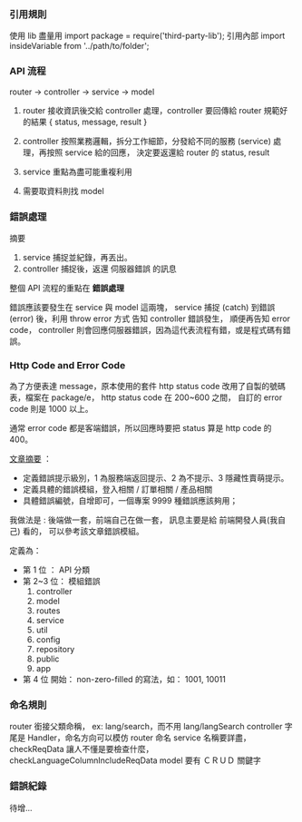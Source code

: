<!--
    TODO
    3. 權限 使用 TDD or BDD 方式
    4. ts 編譯問題
    5. CI/CD
    6. WebSocket
    7. 限制 IP
-->

### 引用規則
使用 lib 盡量用 import package = require('third-party-lib');
引用內部 import insideVariable from '../path/to/folder';

### API 流程

router -> controller -> service -> model


1. router 接收資訊後交給 controller 處理，controller 要回傳給 router 規範好的結果
{ status, message, result }

2. controller 按照業務邏輯，拆分工作細節，分發給不同的服務 (service) 處理，再按照 service 給的回應，
決定要返還給 router 的 status, result

3. service 重點為盡可能重複利用

4. 需要取資料則找 model

### 錯誤處理
摘要
1. service 捕捉並紀錄，再丟出。
2. controller 捕捉後，返還 伺服器錯誤 的訊息

整個 API 流程的重點在 **錯誤處理**

錯誤應該要發生在 service 與 model 這兩塊，
service 捕捉 (catch) 到錯誤 (error) 後，利用 throw error 方式 告知 controller 錯誤發生，
順便再告知 error code，
controller 則會回應伺服器錯誤，因為這代表流程有錯，或是程式碼有錯誤。

### Http Code and Error Code

為了方便表達 message，原本使用的套件 http status code 改用了自製的號碼表，檔案在 package/e，
http status code 在 200~600 之間，
自訂的 error code 則是 1000 以上。

通常 error code 都是客端錯誤，所以回應時要把 status 算是 http code 的 400。

[文章摘要](https://www.itread01.com/content/1549447927.html) ：
- 定義錯誤提示級別，1 為服務端返回提示、2 為不提示、3 隱藏性賣萌提示。
- 定義具體的錯誤模組，登入相關 / 訂單相關 / 產品相關
- 具體錯誤編號，自增即可，一個專案 9999 種錯誤應該夠用；

我做法是 :
後端做一套，前端自己在做一套， 訊息主要是給 前端開發人員(我自己) 看的， 可以參考該文章錯誤模組。

定義為：
- 第 1 位 ： API 分類
- 第 2~3 位： 模組錯誤
    1. controller
    2. model
    3. routes
    4. service
    5. util
    6. config
    7. repository
    8. public
    9. app
- 第 4 位 開始： non-zero-filled 的寫法，如： 1001, 10011


### 命名規則

router 銜接父類命稱， ex: lang/search，而不用 lang/langSearch
controller 字尾是 Handler，命名方向可以模仿 router 命名
service 名稱要詳盡，checkReqData 讓人不懂是要檢查什麼， checkLanguageColumnIncludeReqData
model 要有 ＣＲＵＤ 關鍵字

### 錯誤紀錄

待增...

